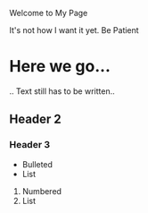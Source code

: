  Welcome to My Page


It's not how I want it yet. Be Patient 


# Here we go...
.. Text still has to be written..
## Header 2
### Header 3

- Bulleted
- List

1. Numbered
2. List
